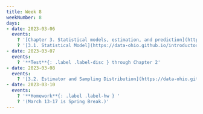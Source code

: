 ```yaml
---
title: Week 8
weekNumber: 8
days:
- date: 2023-03-06
  events:
    ? '[Chapter 3. Statistical models, estimation, and prediction](https://data-ohio.github.io/introductory-data-science/3/3_models.html)'
    ? '[3.1. Statistical Model](https://data-ohio.github.io/introductory-data-science/3/1/3_1_statistical.html)'
- date: 2023-03-07
  events:
    ? '**Test**{: .label .label-disc } through Chapter 2'
- date: 2023-03-08
  events:
    ? '[3.2. Estimator and Sampling Distribution](https://data-ohio.github.io/introductory-data-science/3/2/3_2_estimator.html)'
- date: 2023-03-10
  events:
    ? '**Homework**{: .label .label-hw } '
    ? '(March 13-17 is Spring Break.)'
---
```


